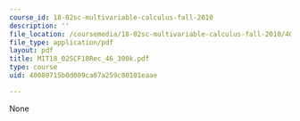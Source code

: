 ```yaml
---
course_id: 18-02sc-multivariable-calculus-fall-2010
description: ''
file_location: /coursemedia/18-02sc-multivariable-calculus-fall-2010/40080715b0d009ca07a259c80101eaae_MIT18_02SCF10Rec_46_300k.pdf
file_type: application/pdf
layout: pdf
title: MIT18_02SCF10Rec_46_300k.pdf
type: course
uid: 40080715b0d009ca07a259c80101eaae

---
```

None